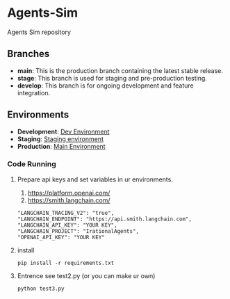 # Agents-Sim

Agents Sim repository

## Branches

- **main**: This is the production branch containing the latest stable release.
- **stage**: This branch is used for staging and pre-production testing.
- **develop**: This branch is for ongoing development and feature integration.

## Environments

- **Development**: [Dev Environment](https://agents-sim-dev-lo5zb4dpiq-ts.a.run.app)
- **Staging**: [Staging environment](https://agents-sim-stage-lo5zb4dpiq-ts.a.run.app)
- **Production**: [Main Environment](https://agents-sim-main-lo5zb4dpiq-ts.a.run.app)

### Code Running

1. Prepare api keys and set variables in ur environments.
   1. https://platform.openai.com/
   2. https://smith.langchain.com/
   
    ```
    "LANGCHAIN_TRACING_V2": "true",
    "LANGCHAIN_ENDPOINT": "https://api.smith.langchain.com",
    "LANGCHAIN_API_KEY": "YOUR KEY",
    "LANGCHAIN_PROJECT": "IrationalAgents",
    "OPENAI_API_KEY": "YOUR KEY"
    ```
2. install 
   ```
   pip install -r requirements.txt
   ``` 

3. Entrence see test2.py (or you can make ur own)
   ```
   python test3.py
   ```